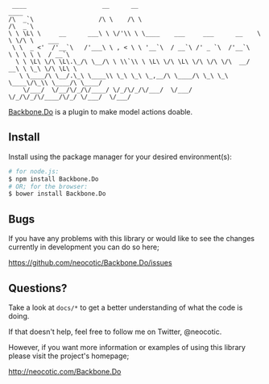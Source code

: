      ____                     __      __                                  ____
    /\  _`\                  /\ \    /\ \                                /\  _`\
    \ \ \L\ \     __      ___\ \ \/'\\ \ \____    ___     ___      __    \ \ \/\ \    ___
     \ \  _ <'  /'__`\   /'___\ \ , < \ \ '__`\  / __`\ /' _ `\  /'__`\   \ \ \ \ \  / __`\
      \ \ \L\ \/\ \L\.\_/\ \__/\ \ \\`\\ \ \L\ \/\ \L\ \/\ \/\ \/\  __/  __\ \ \_\ \/\ \L\ \
       \ \____/\ \__/.\_\ \____\\ \_\ \_\ \_,__/\ \____/\ \_\ \_\ \____\/\_\\ \____/\ \____/
        \/___/  \/__/\/_/\/____/ \/_/\/_/\/___/  \/___/  \/_/\/_/\/____/\/_/ \/___/  \/___/

[Backbone.Do][] is a plugin to make model actions doable.

## Install

Install using the package manager for your desired environment(s):

``` bash
# for node.js:
$ npm install Backbone.Do
# OR; for the browser:
$ bower install Backbone.Do
```

## Bugs

If you have any problems with this library or would like to see the changes currently in
development you can do so here;

https://github.com/neocotic/Backbone.Do/issues

## Questions?

Take a look at `docs/*` to get a better understanding of what the code is doing.

If that doesn't help, feel free to follow me on Twitter, @neocotic.

However, if you want more information or examples of using this library please visit the project's
homepage;

http://neocotic.com/Backbone.Do

[@neocotic]: https://twitter.com/neocotic
[Backbone.Do]: http://neocotic.com/Backbone.Do
